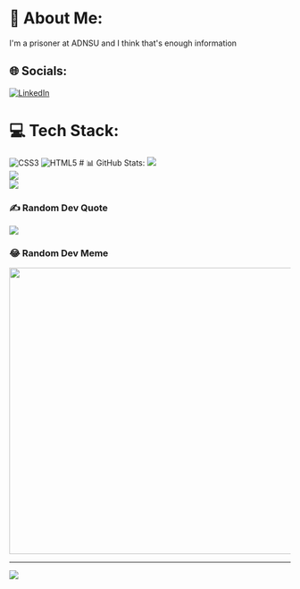 # 💫 About Me:
   I'm a prisoner at ADNSU and I think that's enough information
    
    
## 🌐 Socials:
   [![LinkedIn](https://img.shields.io/badge/LinkedIn-%230077B5.svg?logo=linkedin&logoColor=white)](https://linkedin.com/in/https://www.linkedin.com/in/sevikos-safarov-899b5b157/) 
    
# 💻 Tech Stack:
   ![CSS3](https://img.shields.io/badge/css3-%231572B6.svg?style=for-the-badge&logo=css3&logoColor=white) ![HTML5](https://img.shields.io/badge/html5-%23E34F26.svg?style=for-the-badge&logo=html5&logoColor=white)
    # 📊 GitHub Stats:
    ![](https://github-readme-stats.vercel.app/api?username=sans-wd&theme=tokyonight&hide_border=false&include_all_commits=false&count_private=false)<br/>
    ![](https://github-readme-streak-stats.herokuapp.com/?user=sans-wd&theme=tokyonight&hide_border=false)<br/>
    ![](https://github-readme-stats.vercel.app/api/top-langs/?username=sans-wd&theme=tokyonight&hide_border=false&include_all_commits=false&count_private=false&layout=compact)
    
   ### ✍️ Random Dev Quote
   ![](https://quotes-github-readme.vercel.app/api?type=horizontal&theme=radical)
    
   ### 😂 Random Dev Meme
   <img src="https://images-wixmp-ed30a86b8c4ca887773594c2.wixmp.com/f/23f7440e-3806-4f0d-b71f-8b64960a0c18/df82dlu-d4712d0e-cfc2-465b-b807-8fdb8ecf2584.gif?token=eyJ0eXAiOiJKV1QiLCJhbGciOiJIUzI1NiJ9.eyJzdWIiOiJ1cm46YXBwOjdlMGQxODg5ODIyNjQzNzNhNWYwZDQxNWVhMGQyNmUwIiwiaXNzIjoidXJuOmFwcDo3ZTBkMTg4OTgyMjY0MzczYTVmMGQ0MTVlYTBkMjZlMCIsIm9iaiI6W1t7InBhdGgiOiJcL2ZcLzIzZjc0NDBlLTM4MDYtNGYwZC1iNzFmLThiNjQ5NjBhMGMxOFwvZGY4MmRsdS1kNDcxMmQwZS1jZmMyLTQ2NWItYjgwNy04ZmRiOGVjZjI1ODQuZ2lmIn1dXSwiYXVkIjpbInVybjpzZXJ2aWNlOmZpbGUuZG93bmxvYWQiXX0.mXcbMrEUFTnzEtvL_-wZq54QESQmVHwEeZeYKy19nbA" width="512px"/>

    
   ---
   [![](https://visitcount.itsvg.in/api?id=sans-wd&icon=2&color=11)](https://visitcount.itsvg.in)
